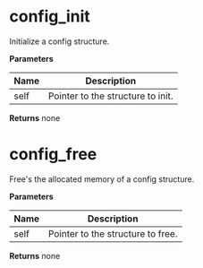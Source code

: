 config_init
===========
Initialize a config structure.


**Parameters**

**Name** | **Description**
-------- | ---------------
self | Pointer to the structure to init.

**Returns**
none

config_free
===========
Free's the allocated memory of a config
structure.


**Parameters**

**Name** | **Description**
-------- | ---------------
self | Pointer to the structure to free.

**Returns**
none
